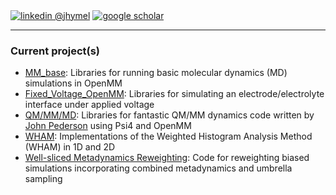 <div align="left"> 
  <p><a href="https://www.linkedin.com/in/john-hymel-4a2137191/"><img alt="linkedin @jhymel" align="center" src="https://img.shields.io/badge/LinkedIn-JHYMEL-blue?logo=linkedin&style=plastic" /></a>
    <a href="https://scholar.google.com/citations?hl=en&user=v5HhVP0AAAAJ"><img alt="google scholar" align="center" src="https://img.shields.io/badge/Google_Scholar-JHYMEL-blue?logo=google-scholare&style=plastic" /></a>
    </p> 
</div>

---

### Current project(s)
* [MM_base](https://github.com/jhymel/MM_base/): Libraries for running basic molecular dynamics (MD) simulations in OpenMM
* [Fixed_Voltage_OpenMM](https://github.com/jhymel/Fixed_Voltage_OpenMM): Libraries for simulating an electrode/electrolyte interface under applied voltage
* [QM/MM/MD](https://github.com/johnppederson/QM_MM_MD): Libraries for fantastic QM/MM dynamics code written by [John Pederson](https://github.com/johnppederson) using Psi4 and OpenMM
* [WHAM](https://github.com/jhymel/WHAM): Implementations of the Weighted Histogram Analysis Method (WHAM) in 1D and 2D
* [Well-sliced Metadynamics Reweighting](https://github.com/jhymel/Well-sliced-metadynamics-reweighting): Code for reweighting biased simulations incorporating combined metadynamics and umbrella sampling
